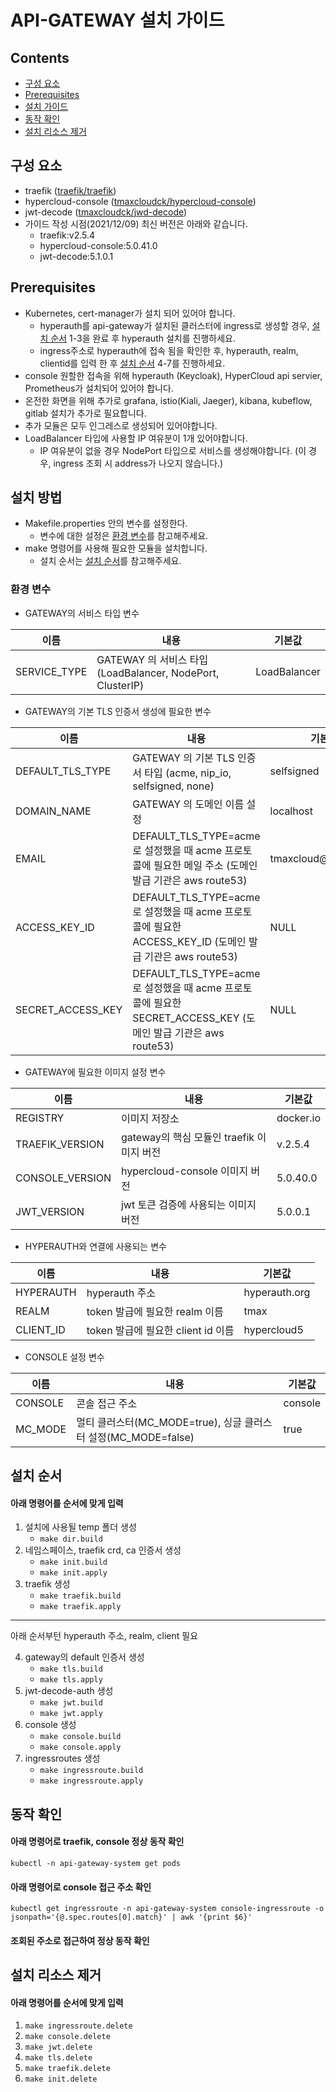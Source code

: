 
# API-GATEWAY 설치 가이드

## Contents
- [구성 요소](#구성-요소)
- [Prerequisites](#prerequisites)
- [설치 가이드](#설치-방법)
- [동작 확인](#동작-확인)
- [설치 리소스 제거](#설치-리소스-제거)

## 구성 요소
* traefik ([traefik/traefik](https://hub.docker.com/r/library/traefik/tags))
* hypercloud-console ([tmaxcloudck/hypercloud-console](https://hub.docker.com/r/tmaxcloudck/hypercloud-console/tags))
* jwt-decode ([tmaxcloudck/jwd-decode](https://hub.docker.com/r/tmaxcloudck/jwt-decode/tags))
* 가이드 작성 시점(2021/12/09) 최신 버전은 아래와 같습니다. 
    * traefik:v2.5.4
    * hypercloud-console:5.0.41.0
    * jwt-decode:5.1.0.1

## Prerequisites
* Kubernetes, cert-manager가 설치 되어 있어야 합니다.
  * hyperauth를 api-gateway가 설치된 클러스터에 ingress로 생성할 경우, [설치 순서](#설치-순서) 1-3을 완료 후 hyperauth 설치를 진행하세요. 
  * ingress주소로 hyperauth에 접속 됨을 확인한 후, hyperauth, realm, clientid를 입력 한 후 [설치 순서](#설치-순서) 4-7를 진행하세요. 
* console 원할한 접속을 위해 hyperauth (Keycloak), HyperCloud api servier, Prometheus가 설치되어 있어야 합니다.
* 온전한 화면을 위해 추가로 grafana, istio(Kiali, Jaeger), kibana, kubeflow, gitlab 설치가 추가로 필요합니다.
* 추가 모듈은 모두 인그레스로 생성되어 있어야합니다.
* LoadBalancer 타입에 사용할 IP 여유분이 1개 있어야합니다. 
  * IP 여유분이 없을 경우 NodePort 타입으로 서비스를 생성해야합니다. (이 경우, ingress 조회 시 address가 나오지 않습니다.)

## 설치 방법
* Makefile.properties 안의 변수를 설정한다. 
  * 변수에 대한 설정은 [환경 변수](#환경-변수)를 참고해주세요. 
* make 명령어를 사용해 필요한 모듈을 설치합니다.
  * 설치 순서는 [설치 순서](#설치-순서)를 참고해주세요. 

### 환경 변수
* GATEWAY의 서비스 타입 변수

이름 | 내용 | 기본값  
| --- | --- | ---
| SERVICE_TYPE | GATEWAY 의 서비스 타입 (LoadBalancer, NodePort, ClusterIP) | LoadBalancer 

* GATEWAY의 기본 TLS 인증서 생성에 필요한 변수

이름 | 내용 | 기본값
| --- | --- | ---
| DEFAULT_TLS_TYPE | GATEWAY 의 기본 TLS 인증서 타입 (acme, nip_io, selfsigned, none) | selfsigned 
| DOMAIN_NAME | GATEWAY 의 도메인 이름 설정 | localhost 
| EMAIL | DEFAULT_TLS_TYPE=acme 로 설정했을 때 acme 프로토콜에 필요한 메일 주소 (도메인 발급 기관은 aws route53)| tmaxcloud\@tmax.co.kr 
| ACCESS_KEY_ID | DEFAULT_TLS_TYPE=acme 로 설정했을 때 acme 프로토콜에 필요한 ACCESS_KEY_ID (도메인 발급 기관은 aws route53) | NULL 
| SECRET_ACCESS_KEY | DEFAULT_TLS_TYPE=acme 로 설정했을 때 acme 프로토콜에 필요한 SECRET_ACCESS_KEY (도메인 발급 기관은 aws route53) | NULL

* GATEWAY에 필요한 이미지 설정 변수

이름 | 내용 | 기본값
| --- | --- | ---
| REGISTRY | 이미지 저장소 | docker.io
| TRAEFIK_VERSION | gateway의 핵심 모듈인 traefik 이미지 버전 | v.2.5.4 
| CONSOLE_VERSION | hypercloud-console 이미지 버전 | 5.0.40.0
| JWT_VERSION | jwt 토큰 검증에 사용되는 이미지 버전 | 5.0.0.1 

* HYPERAUTH와 연결에 사용되는 변수

이름 | 내용 | 기본값
| --- | --- | ---
| HYPERAUTH | hyperauth 주소 | hyperauth.org 
| REALM | token 발급에 필요한 realm 이름 | tmax  
| CLIENT_ID | token 발급에 필요한 client id 이름 | hypercloud5 

* CONSOLE 설정 변수

이름 | 내용 | 기본값
| --- | --- | ---
| CONSOLE | 콘솔 접근 주소 | console 
| MC_MODE | 멀티 클러스터(MC_MODE=true), 싱글 클러스터 설정(MC_MODE=false) | true

## 설치 순서 
#### 아래 명령어를 순서에 맞게 입력 
1. 설치에 사용될 temp 폴더 생성
   * `make dir.build`
2. 네임스페이스, traefik crd, ca 인증서 생성 
   * `make init.build `
   * `make init.apply`
3. traefik 생성 
   * `make traefik.build`
   * `make traefik.apply`
***
아래 순서부턴 hyperauth 주소, realm, client 필요 

4. gateway의 default 인증서 생성
   * `make tls.build`
   * `make tls.apply`
5. jwt-decode-auth 생성 
   * `make jwt.build`
   * `make jwt.apply`
6. console 생성 
   * `make console.build`
   * `make console.apply`
7. ingressroutes 생성 
   * `make ingressroute.build`
   * `make ingressroute.apply`

## 동작 확인 
#### 아래 명령어로 traefik, console 정상 동작 확인 
`kubectl -n api-gateway-system get pods`
#### 아래 명령어로 console 접근 주소 확인 
`kubectl get ingressroute -n api-gateway-system console-ingressroute -o jsonpath='{@.spec.routes[0].match}' | awk '{print $6}'`
#### 조회된 주소로 접근하여 정상 동작 확인  

## 설치 리소스 제거 
#### 아래 명령어를 순서에 맞게 입력
1. `make ingressroute.delete`
2. `make console.delete`
3. `make jwt.delete`
4. `make tls.delete`
5. `make traefik.delete`
6. `make init.delete`
